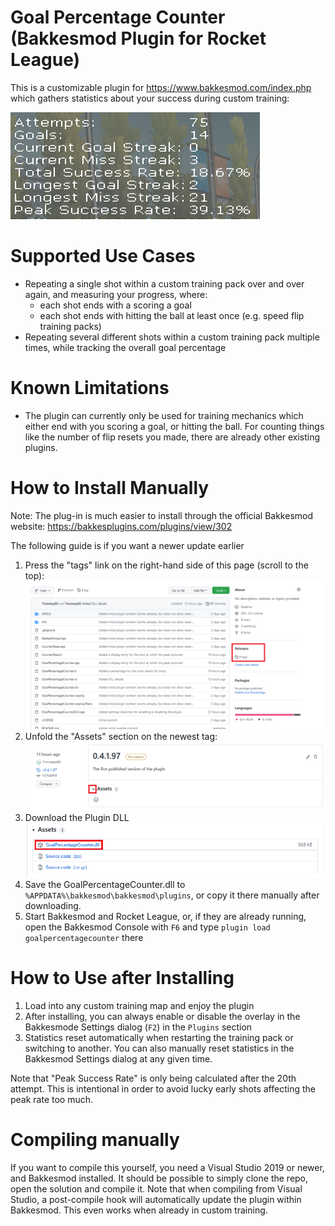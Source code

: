# Goal Percentage Counter (Bakkesmod Plugin for Rocket League)

This is a customizable plugin for https://www.bakkesmod.com/index.php which gathers statistics about your success during custom training:

![](./img/GoalPercentageCounterBanner.png)

# Supported Use Cases

- Repeating a single shot within a custom training pack over and over again, and measuring your progress, where:
  - each shot ends with a scoring a goal
  - each shot ends with hitting the ball at least once (e.g. speed flip training packs)
- Repeating several different shots within a custom training pack multiple times, while tracking the overall goal percentage

# Known Limitations

- The plugin can currently only be used for training mechanics which either end with you scoring a goal, or hitting the ball. For counting things like the number of flip resets you made, there are already other existing plugins.

# How to Install Manually

Note: The plug-in is much easier to install through the official Bakkesmod website:
https://bakkesplugins.com/plugins/view/302

The following guide is if you want a newer update earlier

1. Press the "tags" link on the right-hand side of this page (scroll to the top):
   ![](./img/GitHubReleaseSection.png)
1. Unfold the "Assets" section on the newest tag:
   ![](./img/GitHubReleasePage.png)
1. Download the Plugin DLL
   ![](./img/GitHubPluginDLL.png)
1. Save the GoalPercentageCounter.dll to `%APPDATA%\bakkesmod\bakkesmod\plugins`, or copy it there manually after downloading.
1. Start Bakkesmod and Rocket League, or, if they are already running, open the Bakkesmod Console with `F6` and type `plugin load goalpercentagecounter` there

# How to Use after Installing
1. Load into any custom training map and enjoy the plugin
1. After installing, you can always enable or disable the overlay in the Bakkesmode Settings dialog (`F2`) in the `Plugins` section
1. Statistics reset automatically when restarting the training pack or switching to another. You can also manually reset statistics in the Bakkesmod Settings dialog at any given time.

Note that "Peak Success Rate" is only being calculated after the 20th attempt. This is intentional in order to avoid lucky early shots affecting the peak rate too much.

# Compiling manually

If you want to compile this yourself, you need a Visual Studio 2019 or newer, and Bakkesmod installed. It should be possible to simply clone the repo, open the solution and compile it. Note that when compiling from Visual Studio, a post-compile hook will automatically update the plugin within Bakkesmod. This even works when already in custom training.
